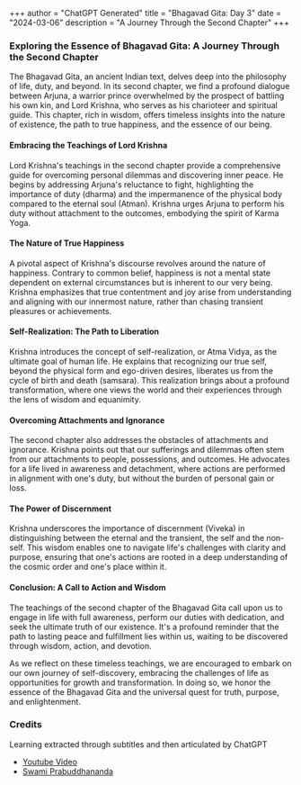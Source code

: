 
+++
author = "ChatGPT Generated"
title = "Bhagavad Gita: Day 3"
date = "2024-03-06"
description = "A Journey Through the Second Chapter"
+++

### Exploring the Essence of Bhagavad Gita: A Journey Through the Second Chapter

The Bhagavad Gita, an ancient Indian text, delves deep into the philosophy of life, duty, and beyond. In its second chapter, we find a profound dialogue between Arjuna, a warrior prince overwhelmed by the prospect of battling his own kin, and Lord Krishna, who serves as his charioteer and spiritual guide. This chapter, rich in wisdom, offers timeless insights into the nature of existence, the path to true happiness, and the essence of our being.

#### Embracing the Teachings of Lord Krishna

Lord Krishna's teachings in the second chapter provide a comprehensive guide for overcoming personal dilemmas and discovering inner peace. He begins by addressing Arjuna's reluctance to fight, highlighting the importance of duty (dharma) and the impermanence of the physical body compared to the eternal soul (Atman). Krishna urges Arjuna to perform his duty without attachment to the outcomes, embodying the spirit of Karma Yoga.

#### The Nature of True Happiness

A pivotal aspect of Krishna's discourse revolves around the nature of happiness. Contrary to common belief, happiness is not a mental state dependent on external circumstances but is inherent to our very being. Krishna emphasizes that true contentment and joy arise from understanding and aligning with our innermost nature, rather than chasing transient pleasures or achievements.

#### Self-Realization: The Path to Liberation

Krishna introduces the concept of self-realization, or Atma Vidya, as the ultimate goal of human life. He explains that recognizing our true self, beyond the physical form and ego-driven desires, liberates us from the cycle of birth and death (samsara). This realization brings about a profound transformation, where one views the world and their experiences through the lens of wisdom and equanimity.

#### Overcoming Attachments and Ignorance

The second chapter also addresses the obstacles of attachments and ignorance. Krishna points out that our sufferings and dilemmas often stem from our attachments to people, possessions, and outcomes. He advocates for a life lived in awareness and detachment, where actions are performed in alignment with one's duty, but without the burden of personal gain or loss.

#### The Power of Discernment

Krishna underscores the importance of discernment (Viveka) in distinguishing between the eternal and the transient, the self and the non-self. This wisdom enables one to navigate life's challenges with clarity and purpose, ensuring that one's actions are rooted in a deep understanding of the cosmic order and one's place within it.

#### Conclusion: A Call to Action and Wisdom

The teachings of the second chapter of the Bhagavad Gita call upon us to engage in life with full awareness, perform our duties with dedication, and seek the ultimate truth of our existence. It's a profound reminder that the path to lasting peace and fulfillment lies within us, waiting to be discovered through wisdom, action, and devotion.

As we reflect on these timeless teachings, we are encouraged to embark on our own journey of self-discovery, embracing the challenges of life as opportunities for growth and transformation. In doing so, we honor the essence of the Bhagavad Gita and the universal quest for truth, purpose, and enlightenment.

### Credits
Learning extracted through subtitles and then articulated by ChatGPT
* [Youtube Video](https://www.youtube.com/watch?v=tBrFg3V20s4)
* [Swami Prabuddhananda](https://www.youtube.com/@upanishadswithswamiprabudd4019/streams)
